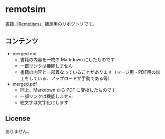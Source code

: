 # remotsim
[書籍「Remotism」](https://zenn.dev/sta/books/remotism-book) 補足用のリポジトリです。

## コンテンツ
- merged.md
    - 書籍の内容を一枚の Markdown にしたものです
    - 一部リンクは機能しません
    - 書籍の内容と一部異なっていることがあります（マージ用・PDF用の加工をしている、アップロードが手動である等）
- merged.pdf
    - 同上、Markdown から PDF に変換したものです
    - 一部リンクは機能しません
    - 絵文字は文字化けします

## License
ありません。
